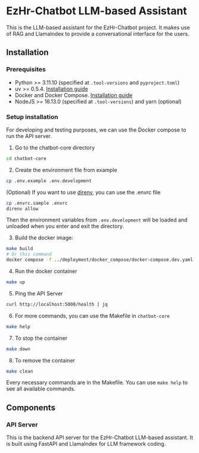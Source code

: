 # EzHr-Chatbot LLM-based Assistant

This is the LLM-based assistant for the EzHr-Chatbot project. It makes use of RAG and LlamaIndex to provide a conversational interface for the users.

## Installation

### Prerequisites

- Python >= 3.11.10 (specified at `.tool-versions` and `pyproject.toml`)
- uv >= 0.5.4. [Installation guide](https://docs.astral.sh/uv/getting-started/installation/)
- Docker and Docker Compose. [Installation guide](https://docs.docker.com/get-docker/)
- NodeJS >= 16.13.0 (specified at `.tool-versions`) and yarn (optional)

### Setup installation

For developing and testing purposes, we can use the Docker compose to run the API server.

1. Go to the chatbot-core directory

```bash
cd chatbot-core
```

2. Create the environment file from example

```bash
cp .env.example .env.development
```

(Optional) If you want to use [direnv](https://direnv.net/), you can use the .envrc file

```bash
cp .envrc.sample .envrc
direnv allow
```

Then the environment variables from `.env.development` will be loaded and unloaded when you enter and exit the directory.

3. Build the docker image:

```bash
make build
# Or this command
docker compose -f ../deployment/docker_compose/docker-compose.dev.yaml -p chatbot-core build
```

4. Run the docker container

```bash
make up
```

5. Ping the API Server

```bash
curl http://localhost:5000/health | jq
```

6. For more commands, you can use the Makefile in `chatbot-core`

```bash
make help
```

7. To stop the container

```bash
make down
```

8. To remove the container

```bash
make clean
```

Every necessary commands are in the Makefile. You can use `make help` to see all available commands.

## Components

### API Server

This is the backend API server for the EzHr-Chatbot LLM-based assistant. It is built using FastAPI and LlamaIndex for LLM framework coding.
